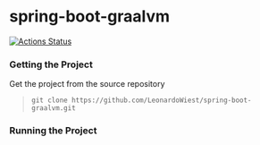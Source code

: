 # spring-boot-graalvm

[![Actions Status](https://github.com/LeonardoWiest/spring-boot-graalvm/workflows/Github%20CI%20Compiler/badge.svg)](https://github.com/LeonardoWiest/spring-boot-graalvm/actions)

### Getting the Project
Get the project from the source repository
>`git clone https://github.com/LeonardoWiest/spring-boot-graalvm.git`

### Running the Project

